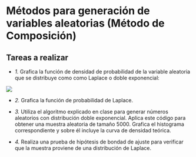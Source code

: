# Métodos para generación de variables aleatorias (Método de Composición)

## Tareas a realizar

* *1.* Grafica la función de densidad de probabilidad de la variable aleatoria que se distribuye como como Laplace o doble exponencial:
<img src="https://render.githubusercontent.com/render/math?math=f_x(x)=(\frac{1}{2a})e^{-\frac{|x|}{a}}%20\mathbb{I}_{(-\infty,\infty)}(x),\quad%20a>0">

* *2.* Grafica la función de probabilidad de Laplace.

* *3.* Utiliza el algoritmo explicado en clase para generar números aleatorios con distribución doble exponencial. Aplica este código para obtener una muestra aleatoria de tamaño 5000. Grafica el histograma correspondiente y sobre él incluye la curva de densidad teórica.

* *4.* Realiza una prueba de hipótesis de bondad de ajuste para verificar que la muestra proviene de una distribución de Laplace.


